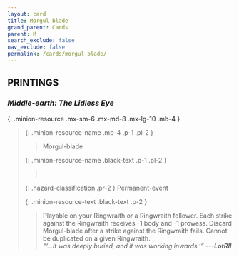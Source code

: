 ```yaml
---
layout: card
title: Morgul-blade
grand_parent: Cards
parent: M
search_exclude: false
nav_exclude: false
permalink: /cards/morgul-blade/
---
```


## PRINTINGS


### _Middle-earth: The Lidless Eye_

{: .minion-resource .mx-sm-6 .mx-md-8 .mx-lg-10 .mb-4 }
> {: .minion-resource-name .mb-4 .p-1 .pl-2 }
> > <div class="hazard-mp"></div>
> > <div class="card-name">Morgul-blade</div>
>
> {: .minion-resource-name .black-text .p-1 .pl-2 }
> > &nbsp;
>
> {: .hazard-classification .pr-2 }
> Permanent-event
>
> {: .minion-resource-text .black-text .p-2 }
> > Playable on your Ringwraith or a Ringwraith follower. Each strike against the Ringwraith receives -1 body and -1 prowess. Discard Morgul-blade after a strike against the Ringwraith fails. Cannot be duplicated on a given Ringwraith. <br>_“‘...It was deeply buried, and it was working inwards.’”_ ***---&#65279;LotRII*** 
> 

